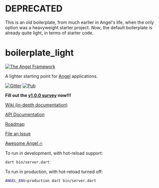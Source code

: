 # DEPRECATED
This is an old boilerplate, from much earlier in Angel's life, when the only option was a heavyweight starter project.
*Now*, the default boilerplate is already quite light, in terms of starter code.

# boilerplate_light
[![The Angel Framework](https://angel-dart.github.io/images/logo.png)](https://angel-dart.github.io)

A lighter starting point for
[Angel](https://angel-dart.github.io) applications.

[![Gitter](https://img.shields.io/gitter/room/nwjs/nw.js.svg)](https://gitter.im/angel_dart/discussion)
[![Pub](https://img.shields.io/pub/v/angel_common.svg)](https://pub.dartlang.org/packages/angel_common)

**Fill out the [v1.0.0 survey](https://docs.google.com/forms/d/e/1FAIpQLSfEgBNsOoi_nYZMmg2IAGyMv1nNaa6B3kUk3QdNJU5987ucVA/viewform?usp=sf_link) now!!!**

[Wiki (in-depth documentation)](https://github.com/angel-dart/angel/wiki)

[API Documentation](http://www.dartdocs.org/documentation/angel_common/latest)

[Roadmap](https://github.com/angel-dart/roadmap/blob/master/ROADMAP.md)

[File an Issue](https://github.com/angel-dart/roadmap/issues)

[Awesome Angel :fire:](https://github.com/angel-dart/awesome-angel)

To run in development, with hot-reload support:
```bash
dart bin/server.dart
```

To run in production, with hot-reload turned off:
```bash
ANGEL_ENV=production dart bin/server.dart
```
